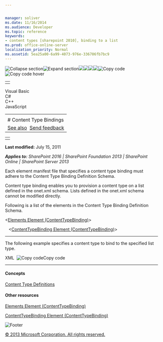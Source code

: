 ```yaml
---


manager: soliver
ms.date: 11/16/2014
ms.audience: Developer
ms.topic: reference
keywords:
- content types [sharepoint 2010], binding to a list
ms.prod: office-online-server
localization_priority: Normal
ms.assetid: 5ea25a00-6a99-4073-976e-336706fb7bc9
---
```


![Collapse
section](../icons/collapse_all.gif "Collapse section")![Expand
section](../icons/expand_all.gif "Expand section")![](../icons/collapse_all.gif)![](../icons/expand_all.gif)![](../icons/dropdown.gif)![](../icons/dropdownHover.gif)![Copy
code](../icons/copycode.gif "Copy code")![Copy code
hover](../icons/copycodeHighlight.gif "Copy code hover")
<table>
<tbody>
<tr class="odd">
<td align="left"></td>
</tr>
</tbody>
</table>

Visual Basic  
C\#  
C++  
JavaScript  

<table>
<tbody>
<tr class="odd">
<td align="left"><span id="runningHeaderText"></span></td>
</tr>
<tr class="even">
<td align="left"># Content Type Bindings</td>
</tr>
<tr class="odd">
<td align="left"><a href="#seeAlsoToggle">See also</a>  <span id="headfeedbackarea" class="feedbackhead"><a href="javascript:SubmitFeedback(&#39;docthis@Microsoft.com&#39;,&#39;&#39;,&#39;&#39;,&#39;&#39;,&#39;1.0.18082.1225&#39;,&#39;%0\dThank%20you%20for%20your%20feedback.%20The%20developer%20writing%20teams%20use%20your%20feedback%20to%20improve%20documentation.%20While%20we%20are%20reviewing%20your%20feedback,%20we%20may%20send%20you%20e-mail%20to%20ask%20for%20clarification%20or%20feedback%20on%20a%20solution.%20We%20do%20not%20use%20your%20e-mail%20address%20for%20any%20other%20purpose%20and%20we%20delete%20it%20after%20we%20finish%20our%20review.%0\AFor%20further%20information%20about%20the%20privacy%20policies%20of%20Microsoft,%20please%20see%20http://privacy.microsoft.com/en-us/default.aspx.%0\A%0\d&#39;,&#39;Customer%20feedback&#39;);">Send feedback</a></span></td>
</tr>
</tbody>
</table>

<table>
<colgroup>
<col width="100%" />
</colgroup>
<tbody>
<tr class="odd">
<td align="left"></td>
</tr>
</tbody>
</table>

**Last modified:** July 15, 2011

***Applies to:** SharePoint 2016 | SharePoint Foundation 2013 |
SharePoint Online | SharePoint Server 2013*

Each element manifest file that specifies a content type binding must
adhere to the Content Type Binding Definition Schema.

Content type binding enables you to provision a content type on a list
defined in the onet.xml schema. Lists defined in the onet.xml schema
cannot be modified directly.

Following is a list of the elements in the Content Type Binding
Definition Schema.

\<<span sdata="link">[Elements Element
(ContentTypeBinding)](elements-element-contenttypebinding.htm)</span>\>

   \<<span sdata="link">[ContentTypeBinding Element
(ContentTypeBinding)](contenttypebinding-element-contenttypebinding.htm)</span>\>


-----------------------------------------------------------------------------------------------------------------------------------------------------------------------------------------------------------------------------------

The following example specifies a content type to bind to the specified
list type.

<span codelanguage="xmlLang"></span>
XML 
<span class="copyCode" onclick="CopyCode(this)"
onkeypress="CopyCode_CheckKey(this, event)"
onmouseover="ChangeCopyCodeIcon(this)"
onmouseout="ChangeCopyCodeIcon(this)" tabindex="0">![Copy
code](../icons/copycode.gif "Copy code")Copy code</span>
    <Elements xmlns="http://schemas.microsoft.com/sharepoint/">
      <ContentTypeBinding
        ContentTypeId="0x010100C5A8DB52D9D0A14D9B2FDCC96666E9F2" 
        ListUrl="_catalogs/masterpage"
      />
    </Elements>


-------------------------------------------------------------------------------------------------------------------------------------------------------------------------------------------

#### Concepts

<span sdata="link">[Content Type
Definitions](content-type-definitions.htm)</span>

#### Other resources

<span sdata="link">[Elements Element
(ContentTypeBinding)](elements-element-contenttypebinding.htm)</span>

<span sdata="link">[ContentTypeBinding Element
(ContentTypeBinding)](contenttypebinding-element-contenttypebinding.htm)</span>

![Footer](../icons/footer.gif "Footer")

[© 2013 Microsoft Corporation. All rights
reserved.](office-2013-documentation-copyright-notice.htm)



